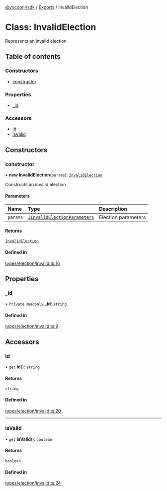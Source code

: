 [@vocdoni/sdk](/sdk) / [Exports](../modules) / InvalidElection

# Class: InvalidElection

Represents an invalid election

## Table of contents

### Constructors

- [constructor](InvalidElection#constructor)

### Properties

- [\_id](InvalidElection.md#_id)

### Accessors

- [id](InvalidElection#id)
- [isValid](InvalidElection#isvalid)

## Constructors

### constructor

• **new InvalidElection**(`params`): [`InvalidElection`](InvalidElection)

Constructs an invalid election

#### Parameters

| Name | Type | Description |
| :------ | :------ | :------ |
| `params` | [`IInvalidElectionParameters`](../interfaces/IInvalidElectionParameters) | Election parameters |

#### Returns

[`InvalidElection`](InvalidElection)

#### Defined in

[types/election/invalid.ts:16](https://github.com/vocdoni/vocdoni-sdk/blob/0a4464c/src/types/election/invalid.ts#L16)

## Properties

### \_id

• `Private` `Readonly` **\_id**: `string`

#### Defined in

[types/election/invalid.ts:9](https://github.com/vocdoni/vocdoni-sdk/blob/0a4464c/src/types/election/invalid.ts#L9)

## Accessors

### id

• `get` **id**(): `string`

#### Returns

`string`

#### Defined in

[types/election/invalid.ts:20](https://github.com/vocdoni/vocdoni-sdk/blob/0a4464c/src/types/election/invalid.ts#L20)

___

### isValid

• `get` **isValid**(): `boolean`

#### Returns

`boolean`

#### Defined in

[types/election/invalid.ts:24](https://github.com/vocdoni/vocdoni-sdk/blob/0a4464c/src/types/election/invalid.ts#L24)
